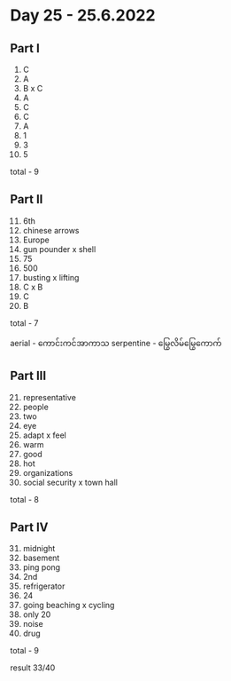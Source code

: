# Day 25 - 25.6.2022

## Part I

1. C
2. A
3. B x C
4. A
5. C
6. C
7. A
8. 1
9. 3
10. 5

total - 9

## Part II

11. 6th
12. chinese arrows
13. Europe
14. gun pounder x shell
15. 75
16. 500
17. busting x lifting
18. C x B
19. C
20. B

total - 7

aerial - ကောင်းကင်အာကာသ
serpentine - မြွေလိမ်မြွေကောက်

## Part III

21. representative
22. people
23. two
24. eye
25. adapt x feel
26. warm
27. good
28. hot
29. organizations
30. social security x town hall

total - 8

## Part IV

31. midnight
32. basement
33. ping pong
34. 2nd
35. refrigerator
36. 24
37. going beaching x cycling
38. only 20
39. noise
40. drug

total - 9

result 33/40
